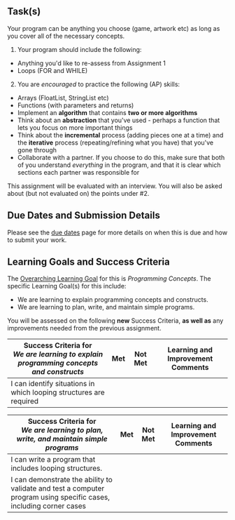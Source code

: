 ## Task(s)

Your program can be anything you choose (game, artwork etc) as long as you cover all of the necessary concepts.
 
1. Your program should include the following:
* Anything you'd like to re-assess from Assignment 1
* Loops (FOR and WHILE)

2. You are _encouraged_ to practice the following (AP) skills:
* Arrays (FloatList, StringList etc)
* Functions (with parameters and returns)
* Implement an **algorithm** that contains **two or more algorithms**
* Think about an **abstraction** that you've used - perhaps a function that lets you focus on more important things
* Think about the **incremental** process (adding pieces one at a time) and the **iterative** process (repeating/refining what you have) that you've gone through
* Collaborate with a partner.  If you choose to do this, make sure that both of you understand _everything_ in the program, and that it is clear which sections each partner was responsible for

This assignment will be evaluated with an interview.  You will also be asked about (but not evaluated on) the points under #2.

## Due Dates and Submission Details

Please see the [due dates](./Due-Dates-and-Submission-Details) page for more details on when this is due and how to submit your work.

## Learning Goals and Success Criteria

The [Overarching Learning Goal](./images/ICS2O.jpg) for this is _Programming Concepts_.
The specific Learning Goal(s) for this include:
  * We are learning to explain programming concepts and constructs.
  * We are learning to plan, write, and maintain simple programs.

You will be assessed on the following **new** Success Criteria, **as well as** any improvements needed from the previous assignment.

| Success Criteria for <br/> _We are learning to explain programming concepts and constructs_ | Met | Not Met | Learning and Improvement Comments |
| ----------- | --- | ------ | ------- |
| I can identify situations in which looping structures are required | | | |


| Success Criteria for <br/> _We are learning to plan, write, and maintain simple programs_ | Met | Not Met | Learning and Improvement Comments |
| ----------- | --- | ------ | ------- |
| I can write a program that includes looping structures.  | | | |
| I can demonstrate the ability to validate and test a computer program using specific cases, including corner cases | | | |
